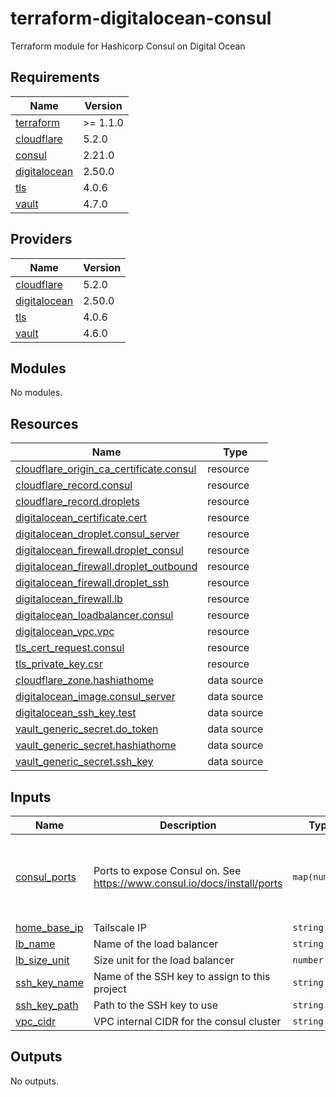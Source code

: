 # terraform-digitalocean-consul
Terraform module for Hashicorp Consul on Digital Ocean

<!-- BEGIN_TF_DOCS -->
## Requirements

| Name | Version |
|------|---------|
| <a name="requirement_terraform"></a> [terraform](#requirement\_terraform) | >= 1.1.0 |
| <a name="requirement_cloudflare"></a> [cloudflare](#requirement\_cloudflare) | 5.2.0 |
| <a name="requirement_consul"></a> [consul](#requirement\_consul) | 2.21.0 |
| <a name="requirement_digitalocean"></a> [digitalocean](#requirement\_digitalocean) | 2.50.0 |
| <a name="requirement_tls"></a> [tls](#requirement\_tls) | 4.0.6 |
| <a name="requirement_vault"></a> [vault](#requirement\_vault) | 4.7.0 |

## Providers

| Name | Version |
|------|---------|
| <a name="provider_cloudflare"></a> [cloudflare](#provider\_cloudflare) | 5.2.0 |
| <a name="provider_digitalocean"></a> [digitalocean](#provider\_digitalocean) | 2.50.0 |
| <a name="provider_tls"></a> [tls](#provider\_tls) | 4.0.6 |
| <a name="provider_vault"></a> [vault](#provider\_vault) | 4.6.0 |

## Modules

No modules.

## Resources

| Name | Type |
|------|------|
| [cloudflare_origin_ca_certificate.consul](https://registry.terraform.io/providers/cloudflare/cloudflare/5.2.0/docs/resources/origin_ca_certificate) | resource |
| [cloudflare_record.consul](https://registry.terraform.io/providers/cloudflare/cloudflare/5.2.0/docs/resources/record) | resource |
| [cloudflare_record.droplets](https://registry.terraform.io/providers/cloudflare/cloudflare/5.2.0/docs/resources/record) | resource |
| [digitalocean_certificate.cert](https://registry.terraform.io/providers/digitalocean/digitalocean/2.50.0/docs/resources/certificate) | resource |
| [digitalocean_droplet.consul_server](https://registry.terraform.io/providers/digitalocean/digitalocean/2.50.0/docs/resources/droplet) | resource |
| [digitalocean_firewall.droplet_consul](https://registry.terraform.io/providers/digitalocean/digitalocean/2.50.0/docs/resources/firewall) | resource |
| [digitalocean_firewall.droplet_outbound](https://registry.terraform.io/providers/digitalocean/digitalocean/2.50.0/docs/resources/firewall) | resource |
| [digitalocean_firewall.droplet_ssh](https://registry.terraform.io/providers/digitalocean/digitalocean/2.50.0/docs/resources/firewall) | resource |
| [digitalocean_firewall.lb](https://registry.terraform.io/providers/digitalocean/digitalocean/2.50.0/docs/resources/firewall) | resource |
| [digitalocean_loadbalancer.consul](https://registry.terraform.io/providers/digitalocean/digitalocean/2.50.0/docs/resources/loadbalancer) | resource |
| [digitalocean_vpc.vpc](https://registry.terraform.io/providers/digitalocean/digitalocean/2.50.0/docs/resources/vpc) | resource |
| [tls_cert_request.consul](https://registry.terraform.io/providers/hashicorp/tls/4.0.6/docs/resources/cert_request) | resource |
| [tls_private_key.csr](https://registry.terraform.io/providers/hashicorp/tls/4.0.6/docs/resources/private_key) | resource |
| [cloudflare_zone.hashiathome](https://registry.terraform.io/providers/cloudflare/cloudflare/5.2.0/docs/data-sources/zone) | data source |
| [digitalocean_image.consul_server](https://registry.terraform.io/providers/digitalocean/digitalocean/2.50.0/docs/data-sources/image) | data source |
| [digitalocean_ssh_key.test](https://registry.terraform.io/providers/digitalocean/digitalocean/2.50.0/docs/data-sources/ssh_key) | data source |
| [vault_generic_secret.do_token](https://registry.terraform.io/providers/hashicorp/vault/4.7.0/docs/data-sources/generic_secret) | data source |
| [vault_generic_secret.hashiathome](https://registry.terraform.io/providers/hashicorp/vault/4.7.0/docs/data-sources/generic_secret) | data source |
| [vault_generic_secret.ssh_key](https://registry.terraform.io/providers/hashicorp/vault/4.7.0/docs/data-sources/generic_secret) | data source |

## Inputs

| Name | Description | Type | Default | Required |
|------|-------------|------|---------|:--------:|
| <a name="input_consul_ports"></a> [consul\_ports](#input\_consul\_ports) | Ports to expose Consul on. See https://www.consul.io/docs/install/ports | `map(number)` | <pre>{<br/>  "dns": 8600,<br/>  "http": 8500,<br/>  "serf-lan": 8301,<br/>  "server": 8300<br/>}</pre> | no |
| <a name="input_home_base_ip"></a> [home\_base\_ip](#input\_home\_base\_ip) | Tailscale IP | `string` | n/a | yes |
| <a name="input_lb_name"></a> [lb\_name](#input\_lb\_name) | Name of the load balancer | `string` | `"consul-lb"` | no |
| <a name="input_lb_size_unit"></a> [lb\_size\_unit](#input\_lb\_size\_unit) | Size unit for the load balancer | `number` | `1` | no |
| <a name="input_ssh_key_name"></a> [ssh\_key\_name](#input\_ssh\_key\_name) | Name of the SSH key to assign to this project | `string` | `"consul-key"` | no |
| <a name="input_ssh_key_path"></a> [ssh\_key\_path](#input\_ssh\_key\_path) | Path to the SSH key to use | `string` | `"~/.ssh/dokey.pub"` | no |
| <a name="input_vpc_cidr"></a> [vpc\_cidr](#input\_vpc\_cidr) | VPC internal CIDR for the consul cluster | `string` | `"10.10.20.0/24"` | no |

## Outputs

No outputs.
<!-- END_TF_DOCS -->